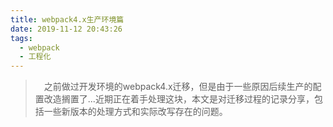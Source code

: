 ```yaml
---
title: webpack4.x生产环境篇
date: 2019-11-12 20:43:26
tags:
  - webpack
  - 工程化
---
```


> &emsp;之前做过开发环境的webpack4.x迁移，但是由于一些原因后续生产的配置改造搁置了...近期正在着手处理这块，本文是对迁移过程的记录分享，包括一些新版本的处理方式和实际改写存在的问题。

<escape><!-- more --></escape>